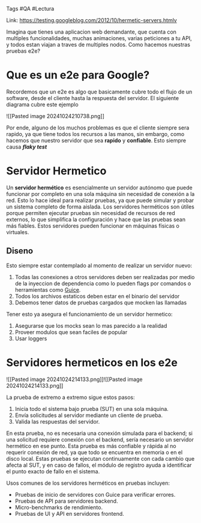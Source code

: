 Tags #QA #Lectura

Link: https://testing.googleblog.com/2012/10/hermetic-servers.htmlv

Imagina que tienes una aplicacion web demandante, que cuenta con multiples funcionalidades, muchas animaciones, varias peticiones a tu API, y todos estan viajan a traves de multiples nodos. Como hacemos nuestras pruebas e2e?

# Que es un e2e para Google?

Recordemos que un e2e es algo que basicamente cubre todo el flujo de un software, desde el cliente hasta la respuesta del servidor. El siguiente diagrama cubre este ejemplo

![[Pasted image 20241024210738.png]]

Por ende, alguno de los muchos problemas es que el cliente siempre sera rapido, ya que tiene todos los recursos a las manos, sin embargo, como hacemos que nuestro servidor que sea **rapido** y **confiable**.  Esto siempre causa ***flaky test***

# Servidor Hermetico

Un **servidor hermético** es esencialmente un servidor autónomo que puede funcionar por completo en una sola máquina sin necesidad de conexión a la red. Esto lo hace ideal para realizar pruebas, ya que puede simular y probar un sistema completo de forma aislada. Los servidores herméticos son útiles porque permiten ejecutar pruebas sin necesidad de recursos de red externos, lo que simplifica la configuración y hace que las pruebas sean más fiables. Estos servidores pueden funcionar en máquinas físicas o virtuales.


## Diseno

Esto siempre estar contemplado al momento de realizar un servidor nuevo:

1. Todas las conexiones a otros servidores deben ser realizadas por medio de la inyeccion de dependencia como lo pueden flags por comandos o herramientas como [Guice](http://code.google.com/p/google-guice/).
2. Todos los archivos estaticos deben estar en el binario del servidor
3. Debemos tener datos de pruebas cargados que mocken las llamadas

Tener esto ya asegura el funcionamiento de un servidor hermetico:

1. Asegurarse que los mocks sean lo mas parecido a la realidad
2. Proveer modulos que sean faciles de popular
3. Usar loggers

# Servidores hermeticos en los e2e

![[Pasted image 20241024214133.png]]![[Pasted image 20241024214133.png]]

La prueba de extremo a extremo sigue estos pasos:

1. Inicia todo el sistema bajo prueba (SUT) en una sola máquina.
2. Envía solicitudes al servidor mediante un cliente de prueba.
3. Valida las respuestas del servidor.

En esta prueba, no es necesaria una conexión simulada para el backend; si una solicitud requiere conexión con el backend, sería necesario un servidor hermético en ese punto. Esta prueba es más confiable y rápida al no requerir conexión de red, ya que todo se encuentra en memoria o en el disco local. Estas pruebas se ejecutan continuamente con cada cambio que afecta al SUT, y en caso de fallos, el módulo de registro ayuda a identificar el punto exacto de fallo en el sistema.

Usos comunes de los servidores herméticos en pruebas incluyen:

- Pruebas de inicio de servidores con Guice para verificar errores.
- Pruebas de API para servidores backend.
- Micro-benchmarks de rendimiento.
- Pruebas de UI y API en servidores frontend.